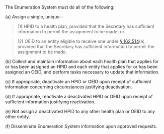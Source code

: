 The Enumeration System must do all of the following:

(a) Assign a single, unique--

> (1) HPID to a health plan, provided that the Secretary has sufficient information to permit the assignment to be made; or

> (2) OEID to an entity eligible to receive one under [§ 162.514](/hipaa/regulations/162-514-other-entity-identifier/)(a), provided that the Secretary has sufficient information to permit the assignment to be made.

(b) Collect and maintain information about each health plan that applies for or has been assigned an HPID and each entity that applies for or has been assigned an OEID, and perform tasks necessary to update that information.

&#40;c) If appropriate, deactivate an HPID or OEID upon receipt of sufficient information concerning circumstances justifying deactivation.

(d) If appropriate, reactivate a deactivated HPID or OEID upon receipt of sufficient information justifying reactivation.

(e) Not assign a deactivated HPID to any other health plan or OEID to any other entity.

(f) Disseminate Enumeration System information upon approved requests.
